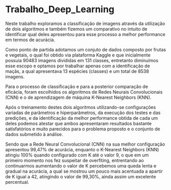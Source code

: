 # Trabalho_Deep_Learning

Neste trabalho exploramos a classificação de imagens através da utilização de dois algoritmos e também fizemos um comparativo no intuito de identificar qual deles apresentou para esse processo a melhor performance em termos de acurácia.

Como ponto de partida adotamos um conjuto de dados composto por frutas e vegetais, o qual foi obtido via plataforma Kaggle e que inicialmente possuia 90483 imagens divididas em 131 classes, entretanto diminuímos esse escopo e optamos por trabalhar apenas com a identificação de maçãs, a qual apresentava 13 espécies (classes) e um total de 8538 imagens.

Para o processo de classificação e para a posterior comparação de eficácia, foram escolhidos os algoritmos de Redes Neurais Convolucionais (CNN) e o de aprendizagem de máquina K-Nearest Neighbors (KNN).

Após o treinamento destes dois algoritmos utilizando-se configurações variadas de parâmetros e hiperparâmetros, da execução dos testes e das predições, e da identificação da melhor performance obtida de cada um deles podemos atestar que ambos apresentaram resultados bastante satisfatórios e muito parecidos para o problema proposto e o conjunto de dados submetido à análise.

Sendo que a Rede Neural Convolucional (CNN) na sua melhor configuração apresentou 99,47% de acurácia, enquanto o K-Nearest Neighbors (KNN) atingiu 100% quando configurado com K até o valor 9, o que em um primeiro momento nos fez suspeitar de overfiting, entrentando ao continuarmos aumentando o valor de K percebemos uma queda lenta e gradual na acurácia, a qual se mostrou um pouco mais acentuada a apartir de K igual a 42, atingindo o valor de 99,30%, ainda assim um excelente percentual.
